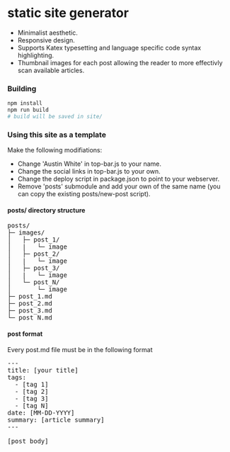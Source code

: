 # static site generator

* Minimalist aesthetic.
* Responsive design.
* Supports Katex typesetting and language specific code syntax highlighting.
* Thumbnail images for each post allowing the reader to more effectivly scan available articles.

### Building

```bash
npm install
npm run build
# build will be saved in site/
```

### Using this site as a template

Make the following modifiations:
* Change 'Austin White' in top-bar.js to your name.
* Change the social links in top-bar.js to your own.
* Change the deploy script in package.json to point to your webserver.
* Remove 'posts' submodule and add your own of the same name (you can copy the existing posts/new-post script).

#### posts/ directory structure
<pre>
posts/
├─ images/
│   ├─ post_1/
│   |   └─ image
│   ├─ post_2/
│   |   └─ image
│   ├─ post_3/
│   |   └─ image
│   └─ post_N/
│       └─ image
├─ post_1.md
├─ post_2.md
├─ post_3.md
└─ post_N.md
</pre>

#### post format
Every post.md file must be in the following format
<pre>
---
title: [your title]
tags:
  - [tag 1]
  - [tag 2]
  - [tag 3]
  - [tag N]
date: [MM-DD-YYYY]
summary: [article summary]
---

[post body]
</pre>

